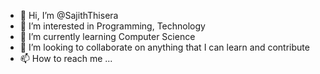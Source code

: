 - 👋 Hi, I’m @SajithThisera
- 👀 I’m interested in Programming, Technology
- 🌱 I’m currently learning Computer Science
- 💞️ I’m looking to collaborate on anything that I can learn and contribute
- 📫 How to reach me ...

<!---
SajithThisera/SajithThisera is a ✨ special ✨ repository because its `README.md` (this file) appears on your GitHub profile.
You can click the Preview link to take a look at your changes.
--->
